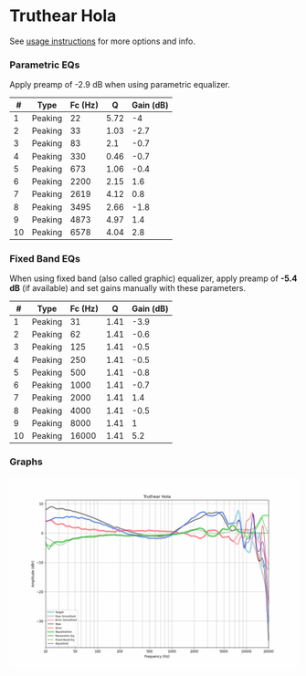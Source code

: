 # Truthear Hola
See [usage instructions](https://github.com/jaakkopasanen/AutoEq#usage) for more options and info.

### Parametric EQs
Apply preamp of -2.9 dB when using parametric equalizer.

|   # | Type    |   Fc (Hz) |    Q |   Gain (dB) |
|-----|---------|-----------|------|-------------|
|   1 | Peaking |        22 | 5.72 |        -4   |
|   2 | Peaking |        33 | 1.03 |        -2.7 |
|   3 | Peaking |        83 | 2.1  |        -0.7 |
|   4 | Peaking |       330 | 0.46 |        -0.7 |
|   5 | Peaking |       673 | 1.06 |        -0.4 |
|   6 | Peaking |      2200 | 2.15 |         1.6 |
|   7 | Peaking |      2619 | 4.12 |         0.8 |
|   8 | Peaking |      3495 | 2.66 |        -1.8 |
|   9 | Peaking |      4873 | 4.97 |         1.4 |
|  10 | Peaking |      6578 | 4.04 |         2.8 |

### Fixed Band EQs
When using fixed band (also called graphic) equalizer, apply preamp of **-5.4 dB** (if available) and set gains manually with these parameters.

|   # | Type    |   Fc (Hz) |    Q |   Gain (dB) |
|-----|---------|-----------|------|-------------|
|   1 | Peaking |        31 | 1.41 |        -3.9 |
|   2 | Peaking |        62 | 1.41 |        -0.6 |
|   3 | Peaking |       125 | 1.41 |        -0.5 |
|   4 | Peaking |       250 | 1.41 |        -0.5 |
|   5 | Peaking |       500 | 1.41 |        -0.8 |
|   6 | Peaking |      1000 | 1.41 |        -0.7 |
|   7 | Peaking |      2000 | 1.41 |         1.4 |
|   8 | Peaking |      4000 | 1.41 |        -0.5 |
|   9 | Peaking |      8000 | 1.41 |         1   |
|  10 | Peaking |     16000 | 1.41 |         5.2 |

### Graphs
![](./Truthear%20Hola.png)
